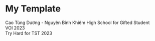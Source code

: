 # My Template
Cao Tùng Dương - Nguyên Bỉnh Khiêm High School for Gifted Student  
VOI 2023  
Try Hard for TST 2023
